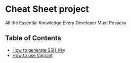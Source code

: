 # Cheat Sheet project
All the Essential Knowledge Every Developer Must Possess

## Table of Contents
- [How to generate SSH Key](https://github.com/chanawit-k/Cheat_Sheet/blob/main/SSH_KEYGEN.md)
- [How to use Vagrant](https://github.com/chanawit-k/Cheat_Sheet/blob/main/Vagrant_setup.md)
